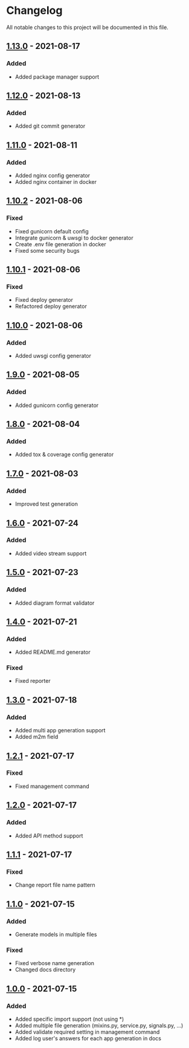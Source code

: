 # Changelog

All notable changes to this project will be documented in this file.

## [1.13.0] - 2021-08-17
### Added
- Added package manager support

## [1.12.0] - 2021-08-13
### Added
- Added git commit generator

## [1.11.0] - 2021-08-11
### Added
- Added nginx config generator
- Added nginx container in docker

## [1.10.2] - 2021-08-06
### Fixed
- Fixed gunicorn default config
- Integrate gunicorn & uwsgi to docker generator
- Create .env file generation in docker
- Fixed some security bugs

## [1.10.1] - 2021-08-06
### Fixed
- Fixed deploy generator
- Refactored deploy generator

## [1.10.0] - 2021-08-06
### Added
- Added uwsgi config generator

## [1.9.0] - 2021-08-05
### Added
- Added gunicorn config generator

## [1.8.0] - 2021-08-04
### Added
- Added tox & coverage config generator

## [1.7.0] - 2021-08-03
### Added
- Improved test generation

## [1.6.0] - 2021-07-24
### Added
- Added video stream support

## [1.5.0] - 2021-07-23
### Added
- Added diagram format validator

## [1.4.0] - 2021-07-21
### Added
- Added README.md generator
### Fixed
- Fixed reporter

## [1.3.0] - 2021-07-18
### Added
- Added multi app generation support
- Added m2m field

## [1.2.1] - 2021-07-17
### Fixed
- Fixed management command

## [1.2.0] - 2021-07-17
### Added
- Added API method support

## [1.1.1] - 2021-07-17
### Fixed
- Change report file name pattern

## [1.1.0] - 2021-07-15
### Added
- Generate models in multiple files
### Fixed
- Fixed verbose name generation
- Changed docs directory

## [1.0.0] - 2021-07-15
### Added
- Added specific import support (not using *)
- Added multiple file generation (mixins.py, service.py, signals.py, ...)
- Added validate required setting in management command
- Added log user's answers for each app generation in docs

[1.0.0]: https://github.com/sageteam-org/django-sage-painless/commits/develop
[1.1.0]: https://github.com/sageteam-org/django-sage-painless/commits/develop
[1.1.1]: https://github.com/sageteam-org/django-sage-painless/commits/develop
[1.2.0]: https://github.com/sageteam-org/django-sage-painless/commits/develop
[1.2.1]: https://github.com/sageteam-org/django-sage-painless/commits/develop
[1.3.0]: https://github.com/sageteam-org/django-sage-painless/commits/develop
[1.4.0]: https://github.com/sageteam-org/django-sage-painless/commits/develop
[1.5.0]: https://github.com/sageteam-org/django-sage-painless/commits/develop
[1.6.0]: https://github.com/sageteam-org/django-sage-painless/commits/develop
[1.7.0]: https://github.com/sageteam-org/django-sage-painless/commits/develop
[1.8.0]: https://github.com/sageteam-org/django-sage-painless/commits/develop
[1.9.0]: https://github.com/sageteam-org/django-sage-painless/commits/develop
[1.10.0]: https://github.com/sageteam-org/django-sage-painless/commits/develop
[1.10.1]: https://github.com/sageteam-org/django-sage-painless/commits/develop
[1.10.2]: https://github.com/sageteam-org/django-sage-painless/commits/develop
[1.11.0]: https://github.com/sageteam-org/django-sage-painless/commits/develop
[1.12.0]: https://github.com/sageteam-org/django-sage-painless/commits/develop
[1.13.0]: https://github.com/sageteam-org/django-sage-painless/commits/develop